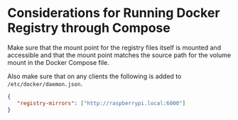 # Considerations for Running Docker Registry through Compose

Make sure that the mount point for the registry files itself is mounted and
accessible and that the mount point matches the source path for the volume mount
in the Docker Compose file.

Also make sure that on any clients the following is added to
`/etc/docker/daemon.json`.

```json
{
   "registry-mirrors": ["http://raspberrypi.local:6000"]
}
```


